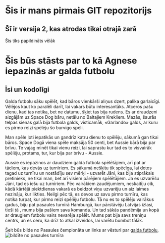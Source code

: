 # Šis ir mans pirmais GIT repozitorijs
## Šī ir versija 2, kas atrodas tikai otrajā zarā
Šis tiks papildināts vēlāk
# Šis būs stāsts par to kā Agnese iepazinās ar galda futbolu 
## Īsi un kodolīgi
Galda futbolu sāku spēlēt, kad bāros vienkārši aliņus dzert, palika garlaicīgi. Vēlējos kaut ko paralēli darīt, lai vakars būtu interesantāks. Atceros pašu dienu, kad tas notika, bet ne datumu, šķiet tas bija rudens. Es ar draudzeni aizgājām uz Space Dog bāru, netālu no Baltajiem Krekliem. Mazās, šaurās telpas sienas galā bija futbola galds, visticamāk, «Garlando» galds, ar kuru es pirmo reizi spēlēju šo burvīgo spēli. 

Man spēle ļoti iepatikās un gandrīz katru dienu to spēlēju, sākumā gan tikai bāros. Space Dogā viena spēle maksāja 50 centi, bet Aussie bārā bija par brīvu. Te vajag minēt tikai vienu reizi, lai saprastu kur tad es to visvairāk spēlēju, protams, tur, kur bija par brīvu - Aussie.   

Aussie es iepazinos ar daudziem galda futbola spēlētājiem, arī pat ar tādiem, kas devās uz turnīriem. Es sākumā nešķitu tik spēcīga, lai dotos tagad uz turnīru un nostādīju sev mērķi - uzvarēt Jāni, kas bija stiprākais pretinieks, ne tikai man, bet arī visiem pārējiem spēlētājiem. Ja es uzvarēšu Jāni, tad es iešu uz turnīriem. Pēc vairākiem zaudējumiem, neskaitīju cik, kādā kārtējā piektdienas vakarā es beidzot viņu uzvarēju un aiz laimes nezināju, kur likties. Neilgi pēc tā, es devos uz savu pirmo turnīru, kas notika turpat, kur pirmo reizi spēlēju futbolu. Tā nu es to spēlēju vairākus gadus, biju pat pasaules turnīrā Hamburgā, kur pārstāvēju Latvijas izlasi, tieši tā , mums bija pašiem sava komanda. Un tad sākās pandēmija un kopā ar draugiem futbolu vairs nevarēja spēlēt. Mums pat bija savs treniņu centrs, un es ceru, ka drīz to atkal izveidos, lai varētu bumbot tālāk.  

Šeit būs bilde no Pasaules čempionāta un links ar vēsturi par [galda futbolu](https://en.wikipedia.org/wiki/Table_football#:~:text=Patents%20for%20similar%20table%20gamesa%20game%20of%20table%20football%22.), 
![bildīte no pasaules turnīra](https://scontent.frix9-1.fna.fbcdn.net/v/t1.6435-9/30714208_1834776493239151_6823806961432133632_n.jpg?_nc_cat=101&ccb=1-7&_nc_sid=19026a&_nc_ohc=1crE1nVEKTsAX-VpxXJ&_nc_ht=scontent.frix9-1.fna&oh=00_AT8s2gQylBxIBYt5hjtJesE5hPrNXDo7o0VD346qlKqUEA&oe=63487212) 


